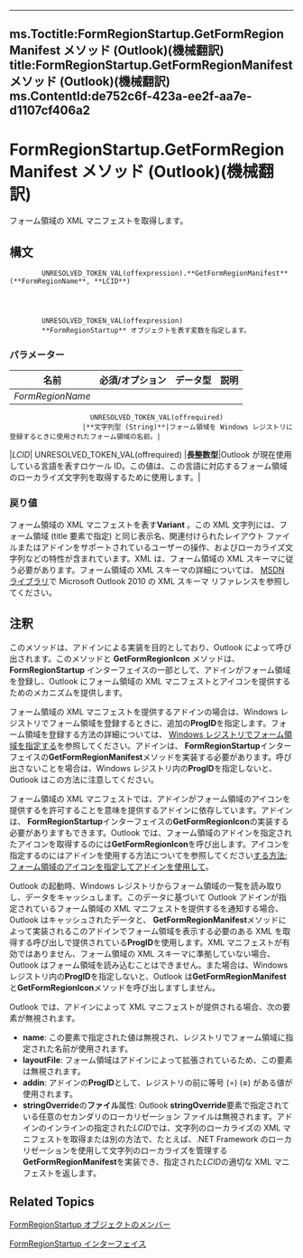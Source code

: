 

---
ms.Toctitle:FormRegionStartup.GetFormRegionManifest メソッド (Outlook)(機械翻訳)
title:FormRegionStartup.GetFormRegionManifest メソッド (Outlook)(機械翻訳)
ms.ContentId:de752c6f-423a-ee2f-aa7e-d1107cf406a2
---
# FormRegionStartup.GetFormRegionManifest メソッド (Outlook)(機械翻訳)




フォーム領域の XML マニフェストを取得します。

## 構文

            UNRESOLVED_TOKEN_VAL(offexpression).**GetFormRegionManifest**(**FormRegionName**, **LCID**)




            UNRESOLVED_TOKEN_VAL(offexpression)
            **FormRegionStartup** オブジェクトを表す変数を指定します。

### パラメーター

|**名前**|**必須/オプション**|**データ型**|**説明**|
|---|---|---|---|
|*FormRegionName*|
                        UNRESOLVED_TOKEN_VAL(offrequired)
                      |**文字列型 (String)**|フォーム領域を Windows レジストリに登録するときに使用されたフォーム領域の名前。|
|*LCID*|
                        UNRESOLVED_TOKEN_VAL(offrequired)
                      |**長整数型**|Outlook が現在使用している言語を表すロケール ID。この値は、この言語に対応するフォーム領域のローカライズ文字列を取得するために使用します。|



### 戻り値
フォーム領域の XML マニフェストを表す**Variant** 。この XML 文字列には、フォーム領域 (title 要素で指定) と同じ表示名、関連付けられたレイアウト ファイルまたはアドインをサポートされているユーザーの操作、およびローカライズ文字列などの特性が含まれています。XML は、フォーム領域の XML スキーマに従う必要があります。フォーム領域の XML スキーマの詳細については、 [MSDN ライブラリ](http://msdn.microsoft.com/library)で Microsoft Outlook 2010 の XML スキーマ リファレンスを参照してください。





## 注釈
このメソッドは、アドインによる実装を目的としており、Outlook によって呼び出されます。このメソッドと **GetFormRegionIcon** メソッドは、**FormRegionStartup** インターフェイスの一部として、アドインがフォーム領域を登録し、Outlook にフォーム領域の XML マニフェストとアイコンを提供するためのメカニズムを提供します。



フォーム領域の XML マニフェストを提供するアドインの場合は、Windows レジストリでフォーム領域を登録するときに、追加の**ProgID**を指定します。フォーム領域を登録する方法の詳細については、 [Windows レジストリでフォーム領域を指定する](0de3fcb1-b357-8300-c943-9a5a788d4976.md)を参照してください。アドインは、 **FormRegionStartup**インターフェイスの**GetFormRegionManifest**メソッドを実装する必要があります。呼び出さないことを場合は、Windows レジストリ内の**ProgID**を指定しないと、Outlook はこの方法に注意してください。



フォーム領域の XML マニフェストでは、アドインがフォーム領域のアイコンを提供するを許可することを意味を提供するアドインに依存しています。アドインは、 **FormRegionStartup**インターフェイスの**GetFormRegionIcon**の実装する必要がありますもできます。Outlook では、フォーム領域のアドインを指定されたアイコンを取得するのには**GetFormRegionIcon**を呼び出します。アイコンを指定するのにはアドインを使用する方法についてを参照してください[する方法: フォーム領域のアイコンを指定してアドインを使用して](7d542c9b-1881-780a-b58d-e34639399b60.md)。



Outlook の起動時、Windows レジストリからフォーム領域の一覧を読み取りし、データをキャッシュします。このデータに基づいて Outlook アドインが指定されているフォーム領域の XML マニフェストを提供するを通知する場合、Outlook はキャッシュされたデータと、 **GetFormRegionManifest**メソッドによって実装されるこのアドインでフォーム領域を表示する必要のある XML を取得する呼び出しで提供されている**ProgID**を使用します。XML マニフェストが有効ではありません、フォーム領域の XML スキーマに準拠していない場合、Outlook はフォーム領域を読み込むことはできません。また場合は、Windows レジストリ内の**ProgID**を指定しないと、Outlook は**GetFormRegionManifest**と**GetFormRegionIcon**メソッドを呼び出しますしません。



Outlook では、アドインによって XML マニフェストが提供される場合、次の要素が無視されます。

- **name**: この要素で指定された値は無視され、レジストリでフォーム領域に指定された名前が使用されます。
- **layoutFile**: フォーム領域はアドインによって拡張されているため、この要素は無視されます。
- **addin**: アドインの**ProgID**として、レジストリの前に等号 (=) (**=**) がある値が使用されます。
- **stringOverride**の**ファイル**属性: Outlook **stringOverride**要素で指定されている任意のセカンダリのローカリゼーション ファイルは無視されます。アドインのインラインの指定された*LCID*では、文字列のローカライズの XML マニフェストを取得または別の方法で、たとえば、.NET Framework のローカリゼーションを使用して文字列のローカライズを管理する**GetFormRegionManifest**を実装でき、指定された*LCID*の適切な XML マニフェストを返します。








## Related Topics

[FormRegionStartup オブジェクトのメンバー](c45b60b8-5d7e-d84b-a60e-ffcb54c25569.md)

[FormRegionStartup インターフェイス](948ea6b7-2962-57e7-618d-fa0977b65651.md)




